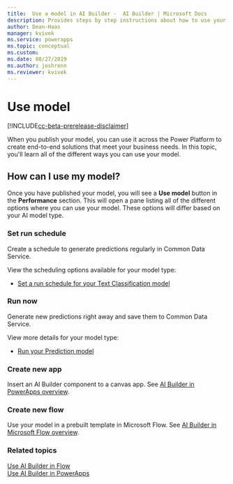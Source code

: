 ```yaml
---
title:  Use a model in AI Builder -  AI Builder | Microsoft Docs
description: Provides steps by step instructions about how to use your model in AI Builder.
author: Dean-Haas
manager: kvivek
ms.service: powerapps
ms.topic: conceptual
ms.custom: 
ms.date: 08/27/2019
ms.author: joshrenn
ms.reviewer: kvivek
---
```


# Use model 

[!INCLUDE[cc-beta-prerelease-disclaimer](./includes/cc-beta-prerelease-disclaimer.md)]

When you publish your model, you can use it across the Power Platform to create end-to-end solutions that meet your business needs. In this topic, you'll learn all of the different ways you can use your model.

## How can I use my model?

Once you have published your model, you will see a **Use model** button in the **Performance** section. This will open a pane listing all of the different options where you can use your model. These options will differ based on your AI model type.

### Set run schedule

Create a schedule to generate predictions regularly in Common Data Service.

View the scheduling options available for your model type:

* [Set a run schedule for your Text Classification model](#)

### Run now

Generate new predictions right away and save them to Common Data Service.

View more details for your model type:

* [Run your Prediction model](#)

### Create new app

Insert an AI Builder component to a canvas app. See [AI Builder in PowerApps overview](use-in-powerapps-overview.md).

### Create new flow

Use your model in a prebuilt template in Microsoft Flow. See [AI Builder in Microsoft Flow overview](./use-in-flow-overview.md).

### Related topics

[Use AI Builder in Flow](use-in-flow-overview.md) <br>
[Use AI Builder in PowerApps](use-in-powerapps-overview.md)
